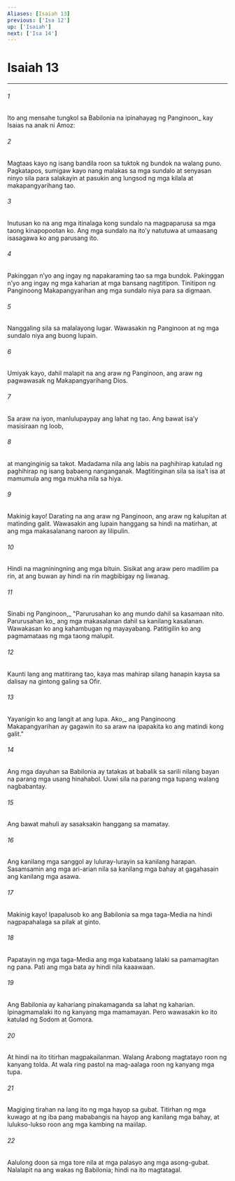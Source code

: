 ```yaml
---
Aliases: [Isaiah 13]
previous: ['Isa 12']
up: ['Isaiah']
next: ['Isa 14']
---
```

# Isaiah 13

***






















###### 1 










Ito ang mensahe tungkol sa Babilonia na ipinahayag ng Panginoon_ kay Isaias na anak ni Amoz: 





















###### 2 










Magtaas kayo ng isang bandila roon sa tuktok ng bundok na walang puno. Pagkatapos, sumigaw kayo nang malakas sa mga sundalo at senyasan ninyo sila para salakayin at pasukin ang lungsod ng mga kilala at makapangyarihang tao. 





















###### 3 










Inutusan ko na ang mga itinalaga kong sundalo na magpaparusa sa mga taong kinapopootan ko. Ang mga sundalo na itoʼy natutuwa at umaasang isasagawa ko ang parusang ito. 





















###### 4 










Pakinggan nʼyo ang ingay ng napakaraming tao sa mga bundok. Pakinggan nʼyo ang ingay ng mga kaharian at mga bansang nagtitipon. Tinitipon ng Panginoong Makapangyarihan ang mga sundalo niya para sa digmaan. 





















###### 5 










Nanggaling sila sa malalayong lugar. Wawasakin ng Panginoon at ng mga sundalo niya ang buong lupain. 





















###### 6 










Umiyak kayo, dahil malapit na ang araw ng Panginoon, ang araw ng pagwawasak ng Makapangyarihang Dios. 





















###### 7 










Sa araw na iyon, manlulupaypay ang lahat ng tao. Ang bawat isaʼy masisiraan ng loob, 





















###### 8 










at manginginig sa takot. Madadama nila ang labis na paghihirap katulad ng paghihirap ng isang babaeng nanganganak. Magtitinginan sila sa isaʼt isa at mamumula ang mga mukha nila sa hiya. 





















###### 9 










Makinig kayo! Darating na ang araw ng Panginoon, ang araw ng kalupitan at matinding galit. Wawasakin ang lupain hanggang sa hindi na matirhan, at ang mga makasalanang naroon ay lilipulin. 





















###### 10 










Hindi na magniningning ang mga bituin. Sisikat ang araw pero madilim pa rin, at ang buwan ay hindi na rin magbibigay ng liwanag. 





















###### 11 










Sinabi ng Panginoon,_ "Parurusahan ko ang mundo dahil sa kasamaan nito. Parurusahan ko_ ang mga makasalanan dahil sa kanilang kasalanan. Wawakasan ko ang kahambugan ng mayayabang. Patitigilin ko ang pagmamataas ng mga taong malupit. 





















###### 12 










Kaunti lang ang matitirang tao, kaya mas mahirap silang hanapin kaysa sa dalisay na gintong galing sa Ofir. 





















###### 13 










Yayanigin ko ang langit at ang lupa. Ako,_ ang Panginoong Makapangyarihan ay gagawin ito sa araw na ipapakita ko ang matindi kong galit." 





















###### 14 










Ang mga dayuhan sa Babilonia ay tatakas at babalik sa sarili nilang bayan na parang mga usang hinahabol. Uuwi sila na parang mga tupang walang nagbabantay. 





















###### 15 










Ang bawat mahuli ay sasaksakin hanggang sa mamatay. 





















###### 16 










Ang kanilang mga sanggol ay luluray-lurayin sa kanilang harapan. Sasamsamin ang mga ari-arian nila sa kanilang mga bahay at gagahasain ang kanilang mga asawa. 





















###### 17 










Makinig kayo! Ipapalusob ko ang Babilonia sa mga taga-Media na hindi nagpapahalaga sa pilak at ginto. 





















###### 18 










Papatayin ng mga taga-Media ang mga kabataang lalaki sa pamamagitan ng pana. Pati ang mga bata ay hindi nila kaaawaan. 





















###### 19 










Ang Babilonia ay kahariang pinakamaganda sa lahat ng kaharian. Ipinagmamalaki ito ng kanyang mga mamamayan. Pero wawasakin ko ito katulad ng Sodom at Gomora. 





















###### 20 










At hindi na ito titirhan magpakailanman. Walang Arabong magtatayo roon ng kanyang tolda. At wala ring pastol na mag-aalaga roon ng kanyang mga tupa. 





















###### 21 










Magiging tirahan na lang ito ng mga hayop sa gubat. Titirhan ng mga kuwago at ng iba pang mababangis na hayop ang kanilang mga bahay, at lulukso-lukso roon ang mga kambing na maiilap. 





















###### 22 










Aalulong doon sa mga tore nila at mga palasyo ang mga asong-gubat. Nalalapit na ang wakas ng Babilonia; hindi na ito magtatagal.
